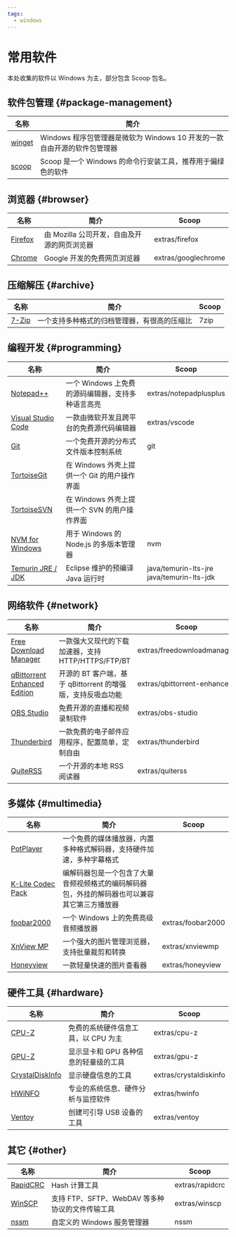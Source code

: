 ```yaml
---
tags:
  - windows
---
```


# 常用软件

本处收集的软件以 Windows 为主，部分包含 Scoop 包名。

## 软件包管理 {#package-management}

| 名称                                              | 简介                                                                     |
| ------------------------------------------------- | ------------------------------------------------------------------------ |
| [winget](https://github.com/microsoft/winget-cli) | Windows 程序包管理器是微软为 Windows 10 开发的一款自由开源的软件包管理器 |
| [scoop](https://scoop.sh/)                        | Scoop 是一个 Windows 的命令行安装工具，推荐用于偏绿色的软件              |

## 浏览器 {#browser}

| 名称                                              | 简介                                        | Scoop               |
| ------------------------------------------------- | ------------------------------------------- | ------------------- |
| [Firefox](https://www.mozilla.org/zh-CN/firefox/) | 由 Mozilla 公司开发，自由及开源的网页浏览器 | extras/firefox      |
| [Chrome](https://www.google.cn/chrome/)           | Google 开发的免费网页浏览器                 | extras/googlechrome |

## 压缩解压 {#archive}

| 名称                            | 简介                                         | Scoop |
| ------------------------------- | -------------------------------------------- | ----- |
| [7-Zip](https://www.7-zip.org/) | 一个支持多种格式的归档管理器，有很高的压缩比 | 7zip  |

## 编程开发 {#programming}

| 名称                                                          | 简介                                              | Scoop                                          |
| ------------------------------------------------------------- | ------------------------------------------------- | ---------------------------------------------- |
| [Notepad++](https://notepad-plus-plus.org/)                   | 一个 Windows 上免费的源码编辑器，支持多种语言高亮 | extras/notepadplusplus                         |
| [Visual Studio Code](https://code.visualstudio.com/)          | 一款由微软开发且跨平台的免费源代码编辑器          | extras/vscode                                  |
| [Git](https://git-scm.com/)                                   | 一个免费开源的分布式文件版本控制系统              | git                                            |
| [TortoiseGit](https://tortoisegit.org/)                       | 在 Windows 外壳上提供一个 Git 的用户操作界面      |                                                |
| [TortoiseSVN](https://tortoisesvn.net/)                       | 在 Windows 外壳上提供一个 SVN 的用户操作界面      |                                                |
| [NVM for Windows](https://github.com/coreybutler/nvm-windows) | 用于 Windows 的 Node.js 的多版本管理器            | nvm                                            |
| [Temurin JRE / JDK](https://adoptium.net/)                    | Eclipse 维护的预编译 Java 运行时                  | java/temurin-lts-jre<br />java/temurin-lts-jdk |

## 网络软件 {#network}

| 名称                                                                                    | 简介                                                        | Scoop                       |
| --------------------------------------------------------------------------------------- | ----------------------------------------------------------- | --------------------------- |
| [Free Download Manager](https://www.freedownloadmanager.org/)                           | 一款强大又现代的下载加速器，支持 HTTP/HTTPS/FTP/BT          | extras/freedownloadmanager  |
| [qBittorrent Enhanced Edition](https://github.com/c0re100/qBittorrent-Enhanced-Edition) | 开源的 BT 客户端，基于 qBittorrent 的增强版，支持反吸血功能 | extras/qbittorrent-enhanced |
| [OBS Studio](https://obsproject.com/)                                                   | 免费开源的直播和视频录制软件                                | extras/obs-studio           |
| [Thunderbird](https://www.thunderbird.net/)                                             | 一款免费的电子邮件应用程序，配置简单，定制自由              | extras/thunderbird          |
| [QuiteRSS](https://quiterss.org/)                                                       | 一个开源的本地 RSS 阅读器                                   | extras/quiterss             |

## 多媒体 {#multimedia}

| 名称                                                         | 简介                                                                                         | Scoop             |
| ------------------------------------------------------------ | -------------------------------------------------------------------------------------------- | ----------------- |
| [PotPlayer](https://potplayer.daum.net/)                     | 一个免费的媒体播放器，内置多种格式解码器，支持硬件加速，多种字幕格式                         |                   |
| [K-Lite Codec Pack](https://www.codecguide.com/about_kl.htm) | 编解码器包是一个包含了大量音频视频格式的编码解码器包，外挂的解码器也可以兼容其它第三方播放器 |                   |
| [foobar2000](https://www.foobar2000.org/)                    | 一个 Windows 上的免费高级音频播放器                                                          | extras/foobar2000 |
| [XnView MP](https://www.xnview.com/en/xnviewmp/)             | 一个强大的图片管理浏览器，支持批量裁剪和转换                                                 | extras/xnviewmp   |
| [Honeyview](https://www.bandisoft.com/honeyview/)            | 一款轻量快速的图片查看器                                                                     | extras/honeyview  |

## 硬件工具 {#hardware}

| 名称                                                         | 简介                                  | Scoop                  |
| ------------------------------------------------------------ | ------------------------------------- | ---------------------- |
| [CPU-Z](https://www.cpuid.com/softwares/cpu-z.html)          | 免费的系统硬件信息工具，以 CPU 为主   | extras/cpu-z           |
| [GPU-Z](https://www.techpowerup.com/gpuz)                    | 显示显卡和 GPU 各种信息的轻量级的工具 | extras/gpu-z           |
| [CrystalDiskInfo](https://osdn.net/projects/crystaldiskinfo) | 显示硬盘信息的工具                    | extras/crystaldiskinfo |
| [HWiNFO](https://www.hwinfo.com/)                            | 专业的系统信息、硬件分析与监控软件    | extras/hwinfo          |
| [Ventoy](https://www.ventoy.net/)                            | 创建可引导 USB 设备的工具             | extras/ventoy          |

## 其它 {#other}

| 名称                                                 | 简介                                            | Scoop           |
| ---------------------------------------------------- | ----------------------------------------------- | --------------- |
| [RapidCRC](https://ov2.eu/programs/rapidcrc-unicode) | Hash 计算工具                                   | extras/rapidcrc |
| [WinSCP](https://winscp.net)                         | 支持 FTP、SFTP、WebDAV 等多种协议的文件传输工具 | extras/winscp   |
| [nssm](https://nssm.cc)                              | 自定义的 Windows 服务管理器                     | nssm            |
